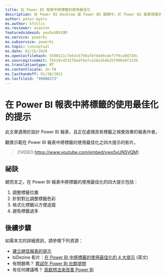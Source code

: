 ```yaml
---
title: 在 Power BI 報表中將標籤的使用最佳化
description: 在 Power BI Desktop 或 Power BI 服務中，於 Power BI 報表視覺效果中將標籤的使用最佳化的四個提示。
author: peter-myers
ms.author: kfollis
ms.reviewer: asaxton
featuredvideoid: ywx5xUN5VQM
ms.service: powerbi
ms.subservice: powerbi
ms.topic: conceptual
ms.date: 02/15/2020
ms.openlocfilehash: 5506511c7e63c6799a7bfde49cdef7f9ca98720c
ms.sourcegitcommit: fb529c4532fbbdfde7ce28e2b4b35f990e8f21d9
ms.translationtype: MT
ms.contentlocale: zh-TW
ms.lasthandoff: 01/30/2021
ms.locfileid: "99088273"
---
```

# <a name="tips-to-optimize-the-use-of-labels-in-power-bi-reports"></a>在 Power BI 報表中將標籤的使用最佳化的提示

此文章適用於設計 Power BI 報表，且正在處理具有標籤之視覺效果的報表作者。

觀賞示範在 Power BI 報表中將標籤的使用最佳化之四大提示的影片。

> [!VIDEO https://www.youtube.com/embed/ywx5xUN5VQM]

## <a name="tips"></a>祕訣

總而言之，在 Power BI 報表中將標籤的使用最佳化的四大提示包括：

1. 調整標籤位置
1. 針對對比調整標籤色彩
1. 格式化標籤以方便追蹤
1. 避免標籤過多

## <a name="next-steps"></a>後續步驟

如需本文的詳細資訊，請參閱下列資源：

- [建立絕佳報表的提示](../create-reports/desktop-tips-and-tricks-for-creating-reports.md)
- biDezine 影片：[在 Power BI 中將標籤的使用最佳化的 4 大提示](https://www.youtube.com/watch?v=ywx5xUN5VQM) \(英文\)
- 有問題嗎？ [嘗試在 Power BI 社群提問](https://community.powerbi.com/)
- 有任何建議嗎？ [貢獻想法來改善 Power BI](https://ideas.powerbi.com)

